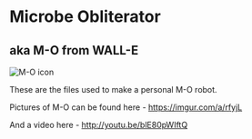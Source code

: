 # Microbe Obliterator
## aka M-O from WALL-E

![M-O icon](https://i.imgur.com/dPxIoZf.png)

These are the files used to make a personal M-O robot.

Pictures of M-O can be found here - https://imgur.com/a/rfyjL

And a video here - http://youtu.be/blE80pWIftQ


